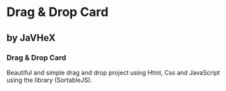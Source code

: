 # Drag & Drop Card

## by JaVHeX

### Drag & Drop Card

Beautiful and simple drag and drop project using Html, Css and JavaScript using the library (SortableJS).

